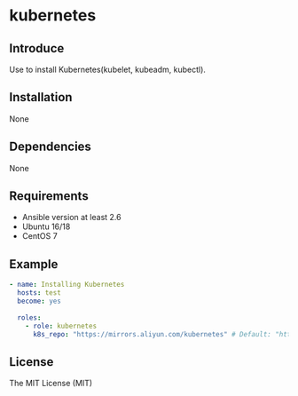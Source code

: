 # kubernetes

## Introduce

Use to install Kubernetes(kubelet, kubeadm, kubectl).

## Installation

None

## Dependencies

None

## Requirements

* Ansible version at least 2.6
* Ubuntu 16/18
* CentOS 7

## Example

```yaml
- name: Installing Kubernetes
  hosts: test
  become: yes
  
  roles:
    - role: kubernetes
      k8s_repo: "https://mirrors.aliyun.com/kubernetes" # Default: "https://packages.cloud.google.com"
```

## License

The MIT License (MIT)
